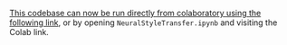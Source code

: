 

[This codebase can now be run directly from colaboratory using the following link](https://colab.research.google.com/sithira24/ML-Assignment-2-TDM/blob/master/NeuralStyleTransfer.ipynb), or by opening `NeuralStyleTransfer.ipynb` and visiting the Colab link.



